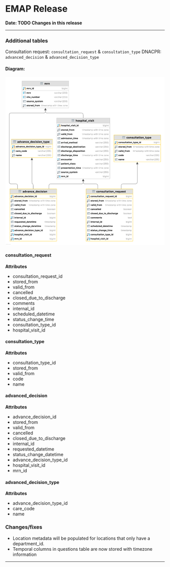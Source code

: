 # EMAP Release

**Date: __TODO__ Changes in this release**

---

### Additional tables

Consultation request: `consultation_request` & `consultation_type`
DNACPR: `advanced_decision` & `advanced_decision_type`

#### Diagram:

![advance decision and consultation request](diagrams/advance-decision_consult-request.png)


#### consultation_request

**Attributes**

* consultation_request_id
* stored_from
* valid_from
* cancelled
* closed_due_to_discharge
* comments
* internal_id
* scheduled_datetime
* status_change_time
* consultation_type_id
* hospital_visit_id


#### consultation_type

**Attributes**

* consultation_type_id
* stored_from
* valid_from
* code
* name

#### advanced_decision

**Attributes**

* advance_decision_id
* stored_from
* valid_from
* cancelled
* closed_due_to_discharge
* internal_id
* requested_datetime
* status_change_datetime
* advance_decision_type_id
* hospital_visit_id
* mrn_id <!-- Ooh I thought I had a comment on a PR to remove this as we can get it from hospital_visit,
              added an issue in EmapCore
          -->

#### advanced_decision_type

**Attributes**

* advance_decision_type_id
* care_code
* name

### Changes/fixes

* Location metadata will be populated for locations that only have a department_id.
* Temporal columns in questions table are now stored with timezone information

---
<!--
## Data sources



### Repository Versions

| Repository            | Version |
| :-                    | :-:     |
|Hl7-processor          | 2.3     |
|Emap_interchange       | 2.3     |
|Emap-Core              | 2.3     |
|Inform-DB              | 2.3     |
|Hoover                 | 2.3     |
>
